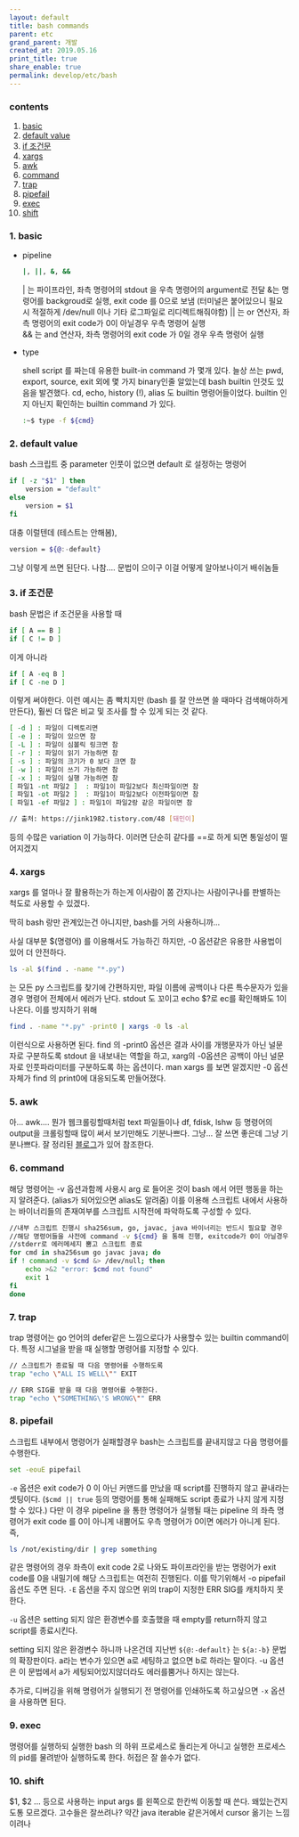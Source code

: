 ```yaml
---
layout: default
title: bash commands
parent: etc
grand_parent: 개발
created_at: 2019.05.16
print_title: true
share_enable: true
permalink: develop/etc/bash
---
```


### contents
1. [basic](#1-basic)  
2. [default value](#2-default-value)  
3. [if 조건문](#3-if-조건문)  
4. [xargs](#4-xargs)  
5. [awk](#5-awk)  
6. [command](#6-command)  
7. [trap](#7-trap)  
8. [pipefail](#8-pipefail)  
9. [exec](#9-exec)  
10. [shift](#10-shift)  

### 1. basic 

- pipeline 
    ```bash
    |, ||, &, &&
    ```

    | 는 파이프라인, 좌측 명령어의 stdout 을 우측 명령어의 argument로 전달
    &는 명령어를 backgroud로 실행, exit code 를 0으로 보냄 (터미널은 붙어있으니 필요시 적절하게 /dev/null 이나 기타 로그파일로 리디렉트해줘야함)
    || 는 or 연산자, 좌측 명령어의 exit code가 0이 아닐경우 우측 명령어 실행  
    && 는 and 연산자, 좌측 명령어의 exit code 가 0일 경우 우측 명령어 실행  

- type

    shell script 를 짜는데 유용한 built-in command 가 몇개 있다. 늘상 쓰는 pwd, export, source, exit 외에 몇 가지 binary인줄 알았는데 bash builtin 인것도 있음을 발견했다. cd, echo, history (!), alias 도 builtin 명령어들이었다. 
    builtin 인지 아닌지 확인하는 builtin command 가 있다. 
    
    ```bash
    :~$ type -f ${cmd}
    ```

### 2. default value  
    
bash 스크립트 중 parameter 인풋이 없으면 default 로 설정하는 명령어

```bash
if [ -z "$1" ] then
    version = "default"
else
    version = $1
fi 
```
대충 이럴텐데 (테스트는 안해봄),

```bash
version = ${@:-default}
```

그냥 이렇게 쓰면 된단다. 나참.... 문법이 으이구 이걸 어떻게 알아보나이거 배쉬놈들

### 3. if 조건문  

bash 문법은 if 조건문을 사용할 때 

```bash
if [ A == B ] 
if [ C != D ]
```

이게 아니라

```bash
if [ A -eq B ]
if [ C -ne D ]
```

이렇게 써야한다. 이런 예시는 좀 빡치지만 (bash 를 잘 안쓰면 쓸 때마다 검색해야하게만든다), 훨씬 더 많은 비교 및 조사를 할 수 있게 되는 것 같다.

```bash
[ -d ] : 파일이 디렉토리면 
[ -e ] : 파일이 있으면 참
[ -L ] : 파일이 심볼릭 링크면 참
[ -r ] : 파일이 읽기 가능하면 참
[ -s ] : 파일의 크기가 0 보다 크면 참
[ -w ] : 파일이 쓰기 가능하면 참
[ -x ] : 파일이 실행 가능하면 참
[ 파일1 -nt 파일2 ]  : 파일1이 파일2보다 최신파일이면 참
[ 파일1 -ot 파일2 ]  : 파일1이 파일2보다 이전파일이면 참
[ 파일1 -ef 파일2 ] : 파일1이 파일2랑 같은 파일이면 참 

// 출처: https://jink1982.tistory.com/48 [돼민이] 
```

등의 수많은 variation 이 가능하다. 이러면 단순히 같다를 ==로 하게 되면 통일성이 떨어지겠지

### 4. xargs 

xargs 를 얼마나 잘 활용하는가 하는게 이사람이 쫌 간지나는 사람이구나를 판별하는 척도로 사용할 수 있겠다.

딱히 bash 랑만 관계있는건 아니지만, bash를 거의 사용하니까...

사실 대부분 $(명령어) 를 이용해서도 가능하긴 하지만, -0 옵션같은 유용한 사용법이 있어 더 안전하다.

```bash
ls -al $(find . -name "*.py") 
```

는 모든 py 스크립트를 찾기에 간편하지만, 파일 이름에 공백이나 다른 특수문자가 있을 경우 명령어 전체에서 에러가 난다. stdout 도 꼬이고 echo $?로 ec를 확인해봐도 1이 나온다. 이를 방지하기 위해

```bash
find . -name "*.py" -print0 | xargs -0 ls -al
```

이런식으로 사용하면 된다. find 의 -print0 옵션은 결과 사이를 개행문자가 아닌 널문자로 구분하도록 stdout 을 내보내는 역할을 하고,  xarg의 -0옵션은 공백이 아닌 널문자로 인풋파라미터를 구분하도록 하는 옵션이다. man xargs 를 보면 알겠지만 -0 옵션 자체가 find 의 print0에 대응되도록 만들어졌다.​

### 5. awk 

아... awk.... 뭔가 웹크롤링할때처럼 text 파일들이나 df, fdisk, lshw 등 명령어의 output을 크롤링할때 많이 써서 보기만해도 기분나쁘다. 그냥... 잘 쓰면 좋은데 그냥 기분나쁘다. 
잘 정리된 [블로그](https://zzsza.github.io/development/2017/12/20/linux-6/)가 있어 참조한다.

### 6. command 

해당 명령어는 -v 옵션과함께 사용시 arg 로 들어온 것이 bash 에서 어떤 행동을 하는지 알려준다. (alias가 되어있으면 alias도 알려줌) 이를 이용해 스크립트 내에서 사용하는 바이너리들의 존재여부를 스크립트 시작전에 파악하도록 구성할 수 있다.

```bash
//내부 스크립트 진행시 sha256sum, go, javac, java 바이너리는 반드시 필요할 경우
//해당 명령어들을 사전에 command -v ${cmd} 을 통해 진행, exitcode가 0이 아닐경우
//stderr로 에러메세지 뿜고 스크립트 종료
for cmd in sha256sum go javac java; do
if ! command -v $cmd &> /dev/null; then  
    echo >&2 "error: $cmd not found" 
    exit 1
fi
done
```

### 7. trap 

trap 명령어는 go 언어의 defer같은 느낌으로다가 사용할수 있는 builtin command이다. 특정 시그널을 받을 때 실행할 명령어를 지정할 수 있다.

```bash
// 스크립트가 종료될 때 다음 명령어를 수행하도록
trap "echo \"ALL IS WELL\"" EXIT

// ERR SIG를 받을 때 다음 명령어를 수행한다.
trap "echo \"SOMETHING\'S WRONG\"" ERR
```

### 8. pipefail 

스크립트 내부에서 명령어가 실패할경우 bash는 스크립트를 끝내지않고 다음 명령어를 수행한다. 

```bash
set -eouE pipefail
```

`-e` 옵션은 exit code가 0 이 아닌 커맨드를 만났을 때 script를 진행하지 않고 끝내라는 셋팅이다. (`$cmd || true` 등의 명령어를 통해 실패해도 script 종료가 나지 않게 지정할 수 있다.) 다만 이 경우 pipeline 을 통한 명령어가 실행될 때는 pipeline 의 좌측 명령어가 exit code 를 0이 아니게 내뿜어도 우측 명령어가 0이면 에러가 아니게 된다. 즉,
    
```bash
ls /not/existing/dir | grep something
```

같은 명령어의 경우 좌측이 exit code 2로 나와도 파이프라인을 받는 명령어가 exit code를 0을 내밀기에 해당 스크립트는 여전히 진행된다. 이를 막기위해서 -o pipefail 옵션도 주면 된다. `-E` 옵션을 주지 않으면 위의 trap이 지정한 ERR SIG를 캐치하지 못한다.

`-u` 옵션은 setting 되지 않은 환경변수를 호출했을 때 empty를 return하지 않고 script를 종료시킨다.

setting 되지 않은 환경변수 하니까 나온건데 지난번 `${@:-default}` 는 `${a:-b}` 문법의 확장판이다. a라는 변수가 있으면 a로 세팅하고 없으면 b로 하라는 말이다. -u 옵션은 이 문법에서 a가 세팅되어있지않더라도 에러를뿜거나 하지는 않는다.

추가로, 디버깅을 위해 명령어가 실행되기 전 명령어를 인쇄하도록 하고싶으면 `-x` 옵션을 사용하면 된다.
​

### 9. exec 

명령어를 실행하되 실행한 bash 의 하위 프로세스로 돌리는게 아니고 실행한 프로세스의 pid를 물려받아 실행하도록 한다. 허접은 잘 쓸수가 없다.

### 10. shift 

$1, $2 ... 등으로 사용하는 input args 를 왼쪽으로 한칸씩 이동할 때 쓴다. 왜있는건지 도통 모르겠다. 고수들은 잘쓰려나? 약간 java iterable 같은거에서 cursor 옮기는 느낌이려나